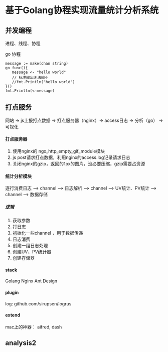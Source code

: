# 基于Golang协程实现流量统计分析系统

## 并发编程
进程、线程、协程

go 协程   

```
message := make(chan string)
go func(){
   message <- "hello world"
   // 标准输出无法输➗
   //fmt.Println("hello world") 
}()
fmt.Println(<-message)
```

## 打点服务
网站 -> js上报打点数据 -> 打点服务器（nginx）-> access日志 -> 分析（go） -> 可视化

#### 打点服务器
1. 使用nginx的 ngx_http_empty_gif_module模块     
2. js post请求打点数据，利用nginx的access.log记录请求日志    
3. 关闭nginx的gzip，返回的1px的图片，没必要压缩，gzip需要占资源     


#### 统计分析模块

逐行消费日志 --> channel --> 日志解析 --> channel --> UV统计、PV统计 --> channel -->  数据存储 

##### 逻辑
1. 获取参数
2. 打日志
3. 初始化一些channel ，用于数据传递
4. 日志消费
5. 创建一组日志处理
6. 创建UV、PV统计器
7. 创建存储器

#### stack
Golang
Nginx
Ant Design

#### plugin
log: github.com/sirupsen/logrus

#### extend
mac上的神器： aifred, dash


## analysis2


